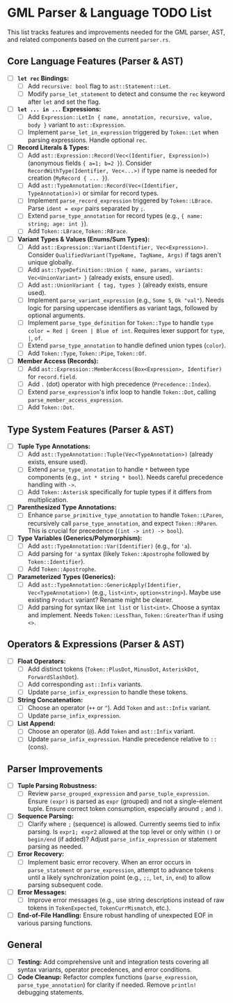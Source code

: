 # GML Parser & Language TODO List

This list tracks features and improvements needed for the GML parser, AST, and related components based on the current `parser.rs`.

## Core Language Features (Parser & AST)

-   [ ] **`let rec` Bindings:**
    -   [ ] Add `recursive: bool` flag to `ast::Statement::Let`.
    -   [ ] Modify `parse_let_statement` to detect and consume the `rec` keyword after `let` and set the flag.
-   [ ] **`let ... in ...` Expressions:**
    -   [ ] Add `Expression::LetIn { name, annotation, recursive, value, body }` variant to `ast::Expression`.
    -   [ ] Implement `parse_let_in_expression` triggered by `Token::Let` when parsing expressions. Handle optional `rec`.
-   [ ] **Record Literals & Types:**
    -   [ ] Add `ast::Expression::Record(Vec<(Identifier, Expression)>)` (anonymous fields `{ a=1; b=2 }`). Consider `RecordWithType(Identifier, Vec<...>)` if type name is needed for creation (`MyRecord { ... }`).
    -   [ ] Add `ast::TypeAnnotation::Record(Vec<(Identifier, TypeAnnotation)>)` or similar for record types.
    -   [ ] Implement `parse_record_expression` triggered by `Token::LBrace`. Parse `ident = expr` pairs separated by `;`.
    -   [ ] Extend `parse_type_annotation` for record types (e.g., `{ name: string; age: int }`).
    -   [ ] Add `Token::LBrace`, `Token::RBrace`.
-   [ ] **Variant Types & Values (Enums/Sum Types):**
    -   [ ] Add `ast::Expression::Variant(Identifier, Vec<Expression>)`. Consider `QualifiedVariant(TypeName, TagName, Args)` if tags aren't unique globally.
    -   [ ] Add `ast::TypeDefinition::Union { name, params, variants: Vec<UnionVariant> }` (already exists, ensure used).
    *   [ ] Add `ast::UnionVariant { tag, types }` (already exists, ensure used).
    -   [ ] Implement `parse_variant_expression` (e.g., `Some 5`, `Ok "val"`). Needs logic for parsing uppercase identifiers as variant tags, followed by optional arguments.
    -   [ ] Implement `parse_type_definition` for `Token::Type` to handle `type color = Red | Green | Blue of int`. Requires lexer support for `type`, `|`, `of`.
    -   [ ] Extend `parse_type_annotation` to handle defined union types (`color`).
    -   [ ] Add `Token::Type`, `Token::Pipe`, `Token::Of`.
-   [ ] **Member Access (Records):**
    -   [ ] Add `ast::Expression::MemberAccess(Box<Expression>, Identifier)` for `record.field`.
    -   [ ] Add `.` (dot) operator with high precedence (`Precedence::Index`).
    -   [ ] Extend `parse_expression`'s infix loop to handle `Token::Dot`, calling `parse_member_access_expression`.
    -   [ ] Add `Token::Dot`.

## Type System Features (Parser & AST)

-   [ ] **Tuple Type Annotations:**
    -   [ ] Add `ast::TypeAnnotation::Tuple(Vec<TypeAnnotation>)` (already exists, ensure used).
    -   [ ] Extend `parse_type_annotation` to handle `*` between type components (e.g., `int * string * bool`). Needs careful precedence handling with `->`.
    -   [ ] Add `Token::Asterisk` specifically for tuple types if it differs from multiplication.
-   [ ] **Parenthesized Type Annotations:**
    -   [ ] Enhance `parse_primitive_type_annotation` to handle `Token::LParen`, recursively call `parse_type_annotation`, and expect `Token::RParen`. This is crucial for precedence (`(int -> int) -> bool`).
-   [ ] **Type Variables (Generics/Polymorphism):**
    -   [ ] Add `ast::TypeAnnotation::Var(Identifier)` (e.g., for `'a`).
    -   [ ] Add parsing for `'a` syntax (likely `Token::Apostrophe` followed by `Token::Identifier`).
    -   [ ] Add `Token::Apostrophe`.
-   [ ] **Parameterized Types (Generics):**
    -   [ ] Add `ast::TypeAnnotation::GenericApply(Identifier, Vec<TypeAnnotation>)` (e.g., `list<int>`, `option<string>`). Maybe use existing `Product` variant? Rename might be clearer.
    -   [ ] Add parsing for syntax like `int list` or `list<int>`. Choose a syntax and implement. Needs `Token::LessThan`, `Token::GreaterThan` if using `<>`.

## Operators & Expressions (Parser & AST)

-   [ ] **Float Operators:**
    -   [ ] Add distinct tokens (`Token::PlusDot`, `MinusDot`, `AsteriskDot`, `ForwardSlashDot`).
    -   [ ] Add corresponding `ast::Infix` variants.
    -   [ ] Update `parse_infix_expression` to handle these tokens.
-   [ ] **String Concatenation:**
    -   [ ] Choose an operator (`++` or `^`). Add `Token` and `ast::Infix` variant.
    -   [ ] Update `parse_infix_expression`.
-   [ ] **List Append:**
    -   [ ] Choose an operator (`@`). Add `Token` and `ast::Infix` variant.
    -   [ ] Update `parse_infix_expression`. Handle precedence relative to `::` (cons).

## Parser Improvements

-   [ ] **Tuple Parsing Robustness:**
    -   [ ] Review `parse_grouped_expression` and `parse_tuple_expression`. Ensure `(expr)` is parsed as `expr` (grouped) and not a single-element tuple. Ensure correct token consumption, especially around `;` and `)`.
-   [ ] **Sequence Parsing:**
    -   [ ] Clarify where `;` (sequence) is allowed. Currently seems tied to infix parsing. Is `expr1; expr2` allowed at the top level or only within `()` or `begin/end` (if added)? Adjust `parse_infix_expression` or statement parsing as needed.
-   [ ] **Error Recovery:**
    -   [ ] Implement basic error recovery. When an error occurs in `parse_statement` or `parse_expression`, attempt to advance tokens until a likely synchronization point (e.g., `;;`, `let`, `in`, `end`) to allow parsing subsequent code.
-   [ ] **Error Messages:**
    -   [ ] Improve error messages (e.g., use string descriptions instead of raw tokens in `TokenExpected`, `TokenCurrMismatch`, etc.).
-   [ ] **End-of-File Handling:** Ensure robust handling of unexpected EOF in various parsing functions.

## General

-   [ ] **Testing:** Add comprehensive unit and integration tests covering all syntax variants, operator precedences, and error conditions.
-   [ ] **Code Cleanup:** Refactor complex functions (`parse_expression`, `parse_type_annotation`) for clarity if needed. Remove `println!` debugging statements.
